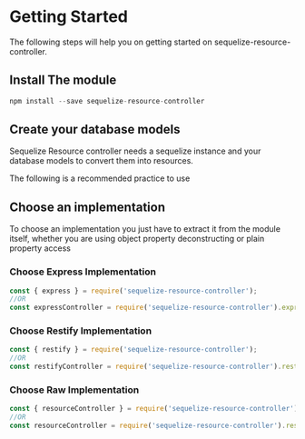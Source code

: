 # Getting Started

The following steps will help you on getting started on sequelize-resource-controller.

## Install The module

```javascript
npm install --save sequelize-resource-controller
```

## Create your database models

Sequelize Resource controller needs a sequelize instance and your database models to convert them into resources.

The following is a recommended practice to use


## Choose an implementation

To choose an implementation you just have to extract it from the module
itself, whether you are using object property deconstructing or plain 
property access

### Choose Express Implementation

```javascript
const { express } = require('sequelize-resource-controller');
//OR
const expressController = require('sequelize-resource-controller').express;
```

### Choose Restify Implementation

```javascript
const { restify } = require('sequelize-resource-controller');
//OR
const restifyController = require('sequelize-resource-controller').restify;
```
### Choose Raw Implementation

```javascript
const { resourceController } = require('sequelize-resource-controller');
//OR
const resourceController = require('sequelize-resource-controller').resourceController;
```